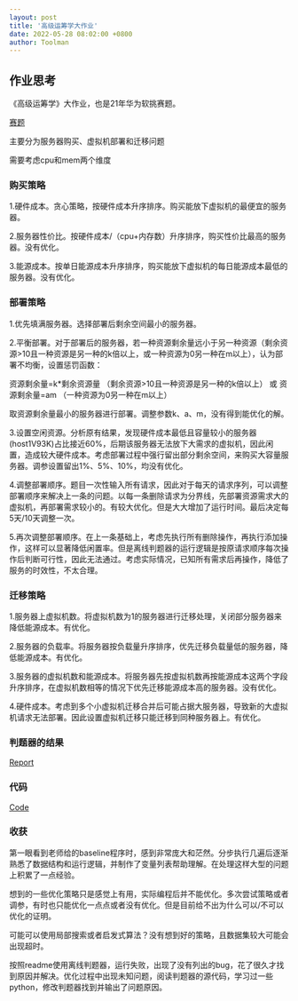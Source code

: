 ```yaml
---
layout: post
title: '高级运筹学大作业'
date: 2022-05-28 08:02:00 +0800
author: Toolman
---
```

## 作业思考

《高级运筹学》大作业，也是21年华为软挑赛题。

[赛题](\urls\or-work\VmScheduling.pdf)

主要分为服务器购买、虚拟机部署和迁移问题

需要考虑cpu和mem两个维度

### 购买策略

1.硬件成本。贪心策略，按硬件成本升序排序。购买能放下虚拟机的最便宜的服务器。

2.服务器性价比。按硬件成本/（cpu+内存数）升序排序，购买性价比最高的服务器。没有优化。

3.能源成本。按单日能源成本升序排序，购买能放下虚拟机的每日能源成本最低的服务器。没有优化。

### 部署策略

1.优先填满服务器。选择部署后剩余空间最小的服务器。

2.平衡部署。对于部署后的服务器，若一种资源剩余量远小于另一种资源（剩余资源>10且一种资源是另一种的k倍以上，或一种资源为0另一种在m以上），认为部署不均衡，设置惩罚函数：

资源剩余量=k*剩余资源量   （剩余资源>10且一种资源是另一种的k倍以上）
或
资源剩余量=am            （一种资源为0另一种在m以上）

取资源剩余量最小的服务器进行部署。调整参数k、a、m，没有得到能优化的解。

3.设置空闲资源。分析原有结果，发现硬件成本最低且容量较小的服务器(host1V93K)占比接近60%，后期该服务器无法放下大需求的虚拟机，因此闲置，造成较大硬件成本。考虑部署过程中强行留出部分剩余空间，来购买大容量服务器。调参设置留出1%、5%、10%，均没有优化。

4.调整部署顺序。题目一次性输入所有请求，因此对于每天的请求序列，可以调整部署顺序来解决上一条的问题。以每一条删除请求为分界线，先部署资源需求大的虚拟机，再部署需求较小的。有较大优化。但是大大增加了运行时间。最后决定每5天/10天调整一次。

5.再次调整部署顺序。在上一条基础上，考虑先执行所有删除操作，再执行添加操作，这样可以显著降低闲置率。但是离线判题器的运行逻辑是按原请求顺序每次操作后判断可行性，因此无法通过。考虑实际情况，已知所有需求后再操作，降低了服务的时效性，不太合理。

### 迁移策略

1.服务器上虚拟机数。将虚拟机数为1的服务器进行迁移处理，关闭部分服务器来降低能源成本。有优化。

2.服务器的负载率。将服务器按负载量升序排序，优先迁移负载量低的服务器，降低能源成本。有优化。

3.服务器的虚拟机数和能源成本。将服务器先按虚拟机数再按能源成本这两个字段升序排序，在虚拟机数相等的情况下优先迁移能源成本高的服务器。没有优化。

4.硬件成本。考虑到多个小虚拟机迁移合并后可能占据大服务器，导致新的大虚拟机请求无法部署。因此设置虚拟机迁移只能迁移到同种服务器上。有优化。

### 判题器的结果

[Report](\urls\or-work\report.html)

### 代码

[Code](\urls\or-work\code.zip)

### 收获

第一眼看到老师给的baseline程序时，感到非常庞大和茫然。分步执行几遍后逐渐熟悉了数据结构和运行逻辑，并制作了变量列表帮助理解。在处理这样大型的问题上积累了一点经验。

想到的一些优化策略只是感觉上有用，实际编程后并不能优化。多次尝试策略或者调参，有时也只能优化一点点或者没有优化。但是目前给不出为什么可以/不可以优化的证明。

可能可以使用局部搜索或者启发式算法？没有想到好的策略，且数据集较大可能会出现超时。

按照readme使用离线判题器，运行失败，出现了没有列出的bug，花了很久才找到原因并解决。优化过程中出现未知问题，阅读判题器的源代码，学习过一些python，修改判题器找到并输出了问题原因。